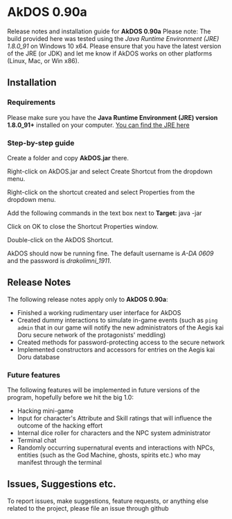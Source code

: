 # AkDOS 0.90a
Release notes and installation guide for **AkDOS 0.90a**
Please note: The build provided here was tested using the *Java Runtime Environment (JRE) 1.8.0_91*
on Windows 10 x64. Please ensure that you have the latest version of the JRE (or JDK) and let me know
if AkDOS works on other platforms (Linux, Mac, or Win x86).

## Installation

### Requirements
Please make sure you have the **Java Runtime Environment (JRE) version 1.8.0_91+** installed on your computer.
[You can find the JRE here](http://www.oracle.com/technetwork/java/javase/downloads/jre8-downloads-2133155.html "Download JRE")

### Step-by-step guide

Create a folder and copy **AkDOS.jar** there.

Right-click on AkDOS.jar and select Create Shortcut from the dropdown menu.

Right-click on the shortcut created and select Properties from the dropdown menu.

Add the following commands in the text box next to **Target:** java -jar

Click on OK to close the Shortcut Properties window.

Double-click on the AkDOS Shortcut.

AkDOS should now be running fine. The default username is *A-DA 0609* and the password is *drakolimni_1911*.

## Release Notes
The following release notes apply only to **AkDOS 0.90a**:

+ Finished a working rudimentary user interface for AkDOS
+ Created dummy interactions to simulate in-game events (such as `ping admin` that in our game
will notify the new administrators of the Aegis kai Doru secure network of the protagonists'
meddling)
+ Created methods for password-protecting access to the secure network
+ Implemented constructors and accessors for entries on the Aegis kai Doru database

### Future features
The following features will be implemented in future versions of the program, hopefully
before we hit the big 1.0:
+ Hacking mini-game
+ Input for character's Attribute and Skill ratings that will influence the outcome of the hacking
effort
+ Internal dice roller for characters and the NPC system administrator
+ Terminal chat
+ Randomly occurring supernatural events and interactions with NPCs, entities (such as the God Machine,
ghosts, spirits etc.) who may manifest through the terminal

## Issues, Suggestions etc.
To report issues, make suggestions, feature requests, or anything else related to the project,
please file an issue through github

